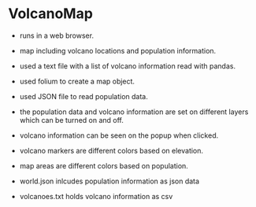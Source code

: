 # VolcanoMap
- runs in a web browser. 
- map including volcano locations and population information.
- used a text file with a list of volcano information read with pandas.
- used folium to create a map object. 
- used JSON file to read population data.
- the population data and volcano information are set on different layers which can be turned on and off.
- volcano information can be seen on the popup when clicked. 
- volcano markers are different colors based on elevation. 
- map areas are different colors based on population.

- world.json inlcudes population information as json data 
- volcanoes.txt holds volcano information as csv
